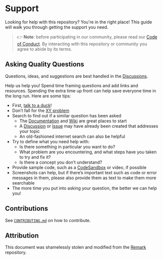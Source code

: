 # Support

Looking for help with this repository? You're in the right place!
This guide will walk you through getting the support you need.

> 👉 **Note**: before participating in our community,
> please read our [Code of Conduct][coc].
> By interacting with this repository or community
> you agree to abide by its terms.

## Asking Quality Questions

Questions, ideas, and suggestions are best handled
in the [Discussions][discussions].

Help us help you!
Spend time framing questions and add links and resources.
Spending the extra time up front can help save everyone time in the long run.
Here are some tips:

- First, [talk to a duck][rubberduck]!
- Don’t fall for the [XY problem][xy]
- Search to find out if a similar question has been asked
  - The [Documentation][docs] and [Wiki][wiki] are great places to start
  - A [Discussion][discussions] or [Issue][issues]
    may have already been created that addresses your topic
  - An old-fashioned internet search can also be helpful
- Try to define what you need help with:
  - Is there something in particular you want to do?
  - What problem are you encountering,
    and what steps have you taken to try and fix it?
  - Is there a concept you don’t understand?
- Provide sample code, such as a [CodeSandbox][sandbox] or video, if possible
- Screenshots can help, but if there’s important text
  such as code or error messages in them,
  please also provide them as text to make them more searchable
- The more time you put into asking your question, the better we can help you!

## Contributions

See [`CONTRIBUTING.md`][contrib] on how to contribute.

## Attribution

This document was shamelessly stolen and modified
from the [Remark][remark] repository.

<!-- Source Code URIs -->

[docs]: /docs
[coc]: /CODE_OF_CONDUCT.md
[contrib]: /CONTRIBUTING.md

<!-- GitHub Repository URIs -->

[discussions]: https://github.com/TaffarelJr/.github/discussions
[issues]: https://github.com/TaffarelJr/.github/issues
[wiki]: https://github.com/TaffarelJr/.github/wiki

<!-- Public URIs -->

[remark]: https://github.com/remarkjs/.github/blob/main/support.md
[rubberduck]: https://rubberduckdebugging.com
[sandbox]: https://codesandbox.io
[xy]: https://meta.stackexchange.com/questions/66377/what-is-the-xy-problem/66378#66378
